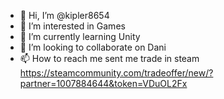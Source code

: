 - 👋 Hi, I’m @kipler8654
- 👀 I’m interested in Games
- 🌱 I’m currently learning Unity
- 💞️ I’m looking to collaborate on Dani
- 📫 How to reach me sent me trade in steam https://steamcommunity.com/tradeoffer/new/?partner=1007884644&token=VDuOL2Fx

<!---
kipler8654/kipler8654 is a ✨ special ✨ repository because its `README.md` (this file) appears on your GitHub profile.
You can click the Preview link to take a look at your changes.
--->
